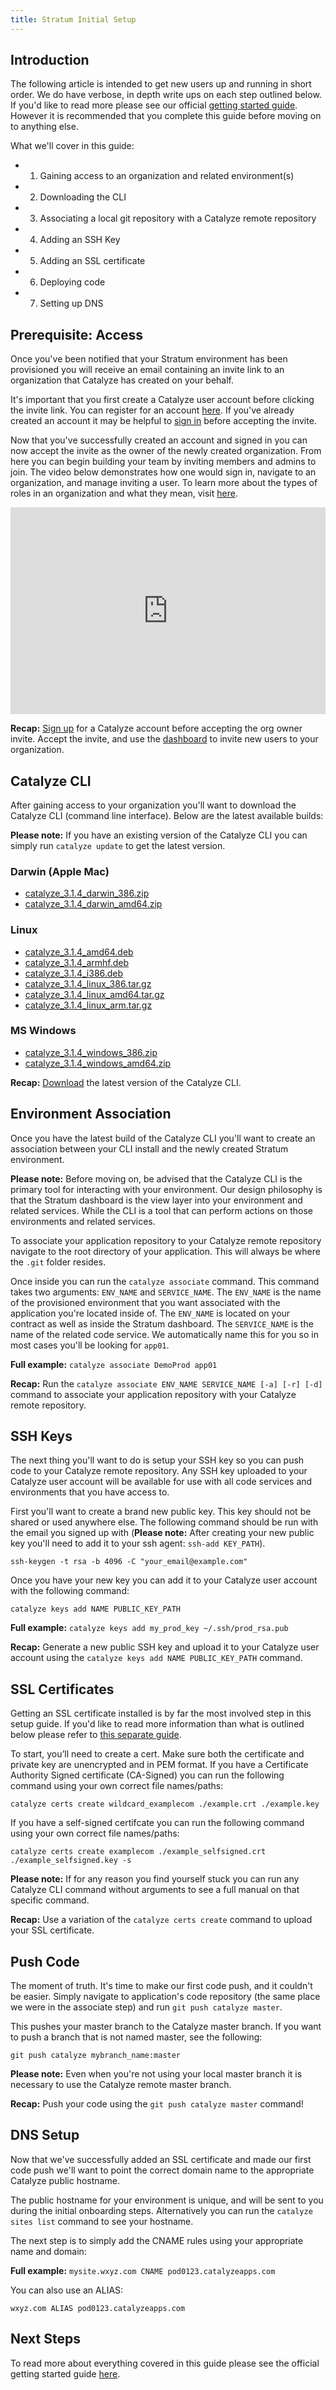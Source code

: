 ```yaml
---
title: Stratum Initial Setup
---
```


## Introduction

The following article is intended to get new users up and running in short order. We do have verbose, in depth write ups on each step outlined below. If you'd like to read more please see our official [getting started guide](//resources.catalyze.io/stratum/getting-started/). However it is recommended that you complete this guide before moving on to anything else.

What we'll cover in this guide:

- 1. Gaining access to an organization and related environment(s)
- 2. Downloading the CLI
- 3. Associating a local git repository with a Catalyze remote repository
- 4. Adding an SSH Key
- 5. Adding an SSL certificate
- 6. Deploying code
- 7. Setting up DNS

## Prerequisite: Access

Once you've been notified that your Stratum environment has been provisioned you will receive an email containing an invite link to an organization that Catalyze has created on your behalf.

It's important that you first create a Catalyze user account before clicking the invite link. You can register for an account [here](https://product.catalyze.io/account/register). If you've already created an account it may be helpful to [sign in](https://product.catalyze.io/account/signin) before accepting the invite.

Now that you've successfully created an account and signed in you can now accept the invite as the owner of the newly created organization. From here you can begin building your team by inviting members and admins to join. The video below demonstrates how one would sign in, navigate to an organization, and manage inviting a user. To learn more about the types of roles in an organization and what they mean, visit [here](https://resources.catalyze.io/stratum/articles/organization-access-controls).

<div style="width: 100%; height: 0px; position: relative; padding-bottom: 65.653%;"><iframe src="https://streamable.com/e/ukd0" frameborder="0" allowfullscreen webkitallowfullscreen mozallowfullscreen scrolling="no" style="width: 100%; height: 100%; position: absolute;"></iframe></div>

**Recap:** [Sign up](https://product.catalyze.io/account/register) for a Catalyze account before accepting the org owner invite. Accept the invite, and use the [dashboard](//product.catalyze.io/stratum) to invite new users to your organization.

## Catalyze CLI

After gaining access to your organization you'll want to download the Catalyze CLI (command line interface). Below are the latest available builds:

**Please note:** If you have an existing version of the Catalyze CLI you can simply run `catalyze update` to get the latest version.

### Darwin (Apple Mac)

 * [catalyze\_3.1.4\_darwin\_386.zip](https://github.com/catalyzeio/cli/releases/download/3.1.4/catalyze_3.1.4_darwin_386.zip)
 * [catalyze\_3.1.4\_darwin\_amd64.zip](https://github.com/catalyzeio/cli/releases/download/3.1.4/catalyze_3.1.4_darwin_amd64.zip)

### Linux

 * [catalyze\_3.1.4\_amd64.deb](https://github.com/catalyzeio/cli/releases/download/3.1.4/catalyze_3.1.4_amd64.deb)
 * [catalyze\_3.1.4\_armhf.deb](https://github.com/catalyzeio/cli/releases/download/3.1.4/catalyze_3.1.4_armhf.deb)
 * [catalyze\_3.1.4\_i386.deb](https://github.com/catalyzeio/cli/releases/download/3.1.4/catalyze_3.1.4_i386.deb)
 * [catalyze\_3.1.4\_linux\_386.tar.gz](https://github.com/catalyzeio/cli/releases/download/3.1.4/catalyze_3.1.4_linux_386.tar.gz)
 * [catalyze\_3.1.4\_linux\_amd64.tar.gz](https://github.com/catalyzeio/cli/releases/download/3.1.4/catalyze_3.1.4_linux_amd64.tar.gz)
 * [catalyze\_3.1.4\_linux\_arm.tar.gz](https://github.com/catalyzeio/cli/releases/download/3.1.4/catalyze_3.1.4_linux_arm.tar.gz)

### MS Windows

 * [catalyze\_3.1.4\_windows\_386.zip](https://github.com/catalyzeio/cli/releases/download/3.1.4/catalyze_3.1.4_windows_386.zip)
 * [catalyze\_3.1.4\_windows\_amd64.zip](https://github.com/catalyzeio/cli/releases/download/3.1.4/catalyze_3.1.4_windows_amd64.zip)


 **Recap:** [Download](https://github.com/catalyzeio/cli) the latest version of the Catalyze CLI.

## Environment Association

Once you have the latest build of the Catalyze CLI you'll want to create an association between your CLI install and the newly created Stratum environment.

**Please note:** Before moving on, be advised that the Catalyze CLI is the primary tool for interacting with your environment. Our design philosophy is that the Stratum dashboard is the view layer into your environment and related services. While the CLI is a tool that can perform actions on those environments and related services.

To associate your application repository to your Catalyze remote repository navigate to the root directory of your application. This will always be where the `.git` folder resides.

Once inside you can run the `catalyze associate` command. This command takes two arguments: `ENV_NAME` and `SERVICE_NAME`. The `ENV_NAME` is the name of the provisioned environment that you want associated with the application you're located inside of. The `ENV_NAME` is located on your contract as well as inside the Stratum dashboard. The `SERVICE_NAME` is the name of the related code service. We automatically name this for you so in most cases you'll be looking for `app01`.

**Full example:** `catalyze associate DemoProd app01`

**Recap:** Run the `catalyze associate ENV_NAME SERVICE_NAME [-a] [-r] [-d]` command to associate your application repository with your Catalyze remote repository.

## SSH Keys

The next thing you'll want to do is setup your SSH key so you can push code to your Catalyze remote repository. Any SSH key uploaded to your Catalyze user account will be available for use with all code services and environments that you have access to.

First you'll want to create a brand new public key. This key should not be shared or used anywhere else. The following command should be run with the email you signed up with (**Please note:** After creating your new public key you'll need to add it to your ssh agent: `ssh-add KEY_PATH`).

`ssh-keygen -t rsa -b 4096 -C "your_email@example.com"`

Once you have your new key you can add it to your Catalyze user account with the following command:

`catalyze keys add NAME PUBLIC_KEY_PATH`

**Full example:** `catalyze keys add my_prod_key ~/.ssh/prod_rsa.pub`

**Recap:** Generate a new public SSH key and upload it to your Catalyze user account using the `catalyze keys add NAME PUBLIC_KEY_PATH` command.

## SSL Certificates

Getting an SSL certificate installed is by far the most involved step in this setup guide. If you'd like to read more information than what is outlined below please refer to [this separate guide](https://resources.catalyze.io/stratum/articles/guides/self-service-SSL/).

To start, you’ll need to create a cert. Make sure both the certificate and private key are unencrypted and in PEM format. If you have a Certificate Authority Signed certificate (CA-Signed) you can run the following command using your own correct file names/paths:

`catalyze certs create wildcard_examplecom ./example.crt ./example.key`

If you have a self-signed certifcate you can run the following command using your own correct file names/paths:

`catalyze certs create examplecom ./example_selfsigned.crt ./example_selfsigned.key -s`

**Please note:** If for any reason you find yourself stuck you can run any Catalyze CLI command without arguments to see a full manual on that specific command.

**Recap:** Use a variation of the `catalyze certs create` command to upload your SSL certificate.

## Push Code

The moment of truth. It's time to make our first code push, and it couldn't be easier. Simply navigate to application's code repository (the same place we were in the associate step) and run `git push catalyze master`.

This pushes your master branch to the Catalyze master branch. If you want to push a branch that is not named master, see the following:

`git push catalyze mybranch_name:master`

**Please note:** Even when you're not using your local master branch it is necessary to use the Catalyze remote master branch.

**Recap:** Push your code using the `git push catalyze master` command!

## DNS Setup

Now that we've successfully added an SSL certificate and made our first code push we'll want to point the correct domain name to the appropriate Catalyze public hostname.

The public hostname for your environment is unique, and will be sent to you during the initial onboarding steps. Alternatively you can run the `catalyze sites list` command to see your hostname.

The next step is to simply add the CNAME rules using your appropriate name and domain:

**Full example:** `mysite.wxyz.com CNAME pod0123.catalyzeapps.com`

You can also use an ALIAS:

`wxyz.com ALIAS pod0123.catalyzeapps.com`

## Next Steps

To read more about everything covered in this guide please see the official getting started guide [here](https://resources.catalyze.io/stratum/getting-started/).
